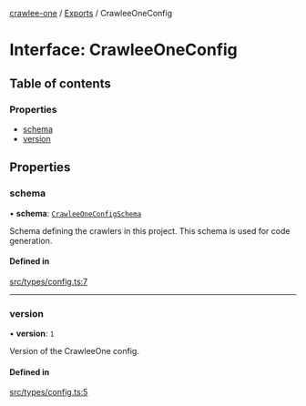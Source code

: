 [crawlee-one](../README.md) / [Exports](../modules.md) / CrawleeOneConfig

# Interface: CrawleeOneConfig

## Table of contents

### Properties

- [schema](CrawleeOneConfig.md#schema)
- [version](CrawleeOneConfig.md#version)

## Properties

### schema

• **schema**: [`CrawleeOneConfigSchema`](CrawleeOneConfigSchema.md)

Schema defining the crawlers in this project. This schema is used for code generation.

#### Defined in

[src/types/config.ts:7](https://github.com/JuroOravec/crawlee-one/blob/a1c29c5/src/types/config.ts#L7)

___

### version

• **version**: ``1``

Version of the CrawleeOne config.

#### Defined in

[src/types/config.ts:5](https://github.com/JuroOravec/crawlee-one/blob/a1c29c5/src/types/config.ts#L5)
